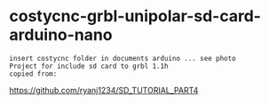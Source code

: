 # costycnc-grbl-unipolar-sd-card-arduino-nano
    insert costycnc folder in documents arduino ... see photo
    Project for include sd card to grbl 1.1h
    copied from:
https://github.com/ryanj1234/SD_TUTORIAL_PART4
